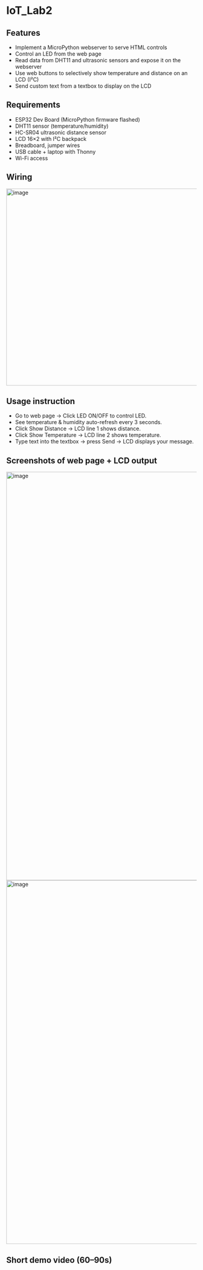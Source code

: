# IoT_Lab2
  ## Features
  - Implement a MicroPython webserver to serve HTML controls
  - Control an LED from the web page
  - Read data from DHT11 and ultrasonic sensors and expose it on the webserver
  - Use web buttons to selectively show temperature and distance on an LCD (I²C)
  - Send custom text from a textbox to display on the LCD
  
  ## Requirements
  - ESP32 Dev Board (MicroPython firmware flashed)
  - DHT11 sensor (temperature/humidity)
  - HC-SR04 ultrasonic distance sensor
  - LCD 16×2 with I²C backpack
  - Breadboard, jumper wires
  - USB cable + laptop with Thonny
  - Wi-Fi access
  
  ## Wiring
  
  <img width="984" height="521" alt="image" src="https://github.com/user-attachments/assets/06ba0b14-c732-4ca9-9eff-a342dd8668e6" />
  
  ## Usage instruction
  - Go to web page → Click LED ON/OFF to control LED.
  - See temperature & humidity auto-refresh every 3 seconds.
  - Click Show Distance → LCD line 1 shows distance.
  - Click Show Temperature → LCD line 2 shows temperature.
  - Type text into the textbox → press Send → LCD displays your message.

  ## Screenshots of web page + LCD output
  <img width="1920" height="1080" alt="image" src="https://github.com/user-attachments/assets/72371288-f3a4-4016-abe2-aafed7830194" />
  <img width="718" height="962" alt="image" src="https://github.com/user-attachments/assets/8cc92654-6553-486f-82fe-739d6720a1f9" />


  ## Short demo video (60–90s)


  
  
